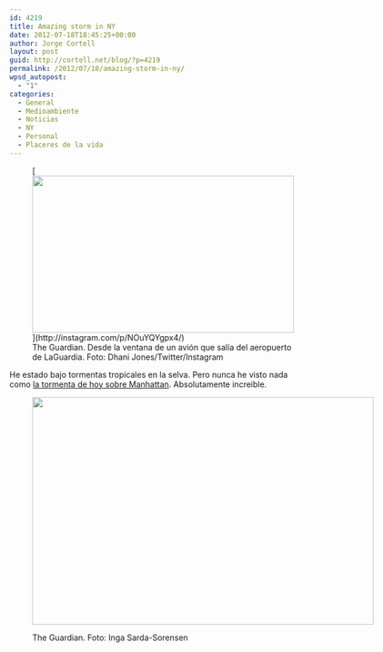 ```yaml
---
id: 4219
title: Amazing storm in NY
date: 2012-07-18T18:45:25+00:00
author: Jorge Cortell
layout: post
guid: http://cortell.net/blog/?p=4219
permalink: /2012/07/18/amazing-storm-in-ny/
wpsd_autopost:
  - "1"
categories:
  - General
  - Medioambiente
  - Noticias
  - NY
  - Personal
  - Placeres de la vida
---
```

<figure style="width: 460px" class="wp-caption aligncenter">[<img title="TORMENTA" src="http://static.guim.co.uk/sys-images/Guardian/Pix/pictures/2012/7/18/1342647729182/Severe-storm-breaks-over--008.jpg" alt="" width="460" height="276" />](http://instagram.com/p/NOuYQYgpx4/)<figcaption class="wp-caption-text">The Guardian. Desde la ventana de un avión que salía del aeropuerto de LaGuardia. Foto: Dhani Jones/Twitter/Instagram</figcaption></figure> 

He estado bajo tormentas tropicales en la selva. Pero nunca he visto nada como <a title="http://www.guardian.co.uk/weather/us-news-blog/2012/jul/18/severe-summer-storm-new-york" href="http://www.guardian.co.uk/weather/us-news-blog/2012/jul/18/severe-summer-storm-new-york" target="_blank">la tormenta de hoy sobre Manhattan</a>. Absolutamente increible.<figure style="width: 600px" class="wp-caption aligncenter">

<img title="CLOUDS" src="http://twitpic.com/show/large/a93p8j" alt="" width="600" height="400" /><figcaption class="wp-caption-text">The Guardian. Foto: Inga Sarda-Sorensen</figcaption></figure>